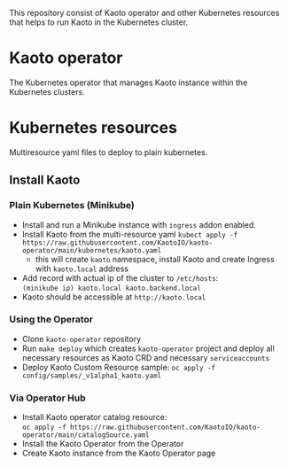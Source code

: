 
This repository consist of Kaoto operator and other Kubernetes resources that helps to run Kaoto in the Kubernetes cluster.

# Kaoto operator
The Kubernetes operator that manages Kaoto instance within the Kubernetes clusters. 


# Kubernetes resources
Multiresource yaml files to deploy to plain kubernetes. 



## Install Kaoto

### Plain Kubernetes (Minikube)

- Install and run a Minikube instance with `ingress` addon enabled. 
- Install Kaoto from the multi-resource yaml 
  ```kubect apply -f https://raw.githubusercontent.com/KaotoIO/kaoto-operator/main/kubernetes/kaoto.yaml``` 
  -  this will create `kaoto` namespace, install Kaoto and create Ingress with `kaoto.local` address 
- Add record with actual ip of the cluster to `/etc/hosts`:  
  ```(minikube ip) kaoto.local kaoto.backend.local```
- Kaoto should be accessible at `http://kaoto.local` 

### Using the Operator
 - Clone `kaoto-operator` repository 
 - Run `make deploy` which creates `kaoto-operator` project and deploy all necessary resources as Kaoto CRD and necessary `serviceaccounts`
 - Deploy Kaoto Custom Resource sample: `oc apply -f config/samples/_v1alpha1_kaoto.yaml`

 
### Via Operator Hub 
  - Install Kaoto operator catalog resource:  
    ```oc apply -f https://raw.githubusercontent.com/KaotoIO/kaoto-operator/main/catalogSource.yaml```
 - Install the Kaoto Operator from the Operator
 - Create Kaoto instance from the Kaoto Operator page
